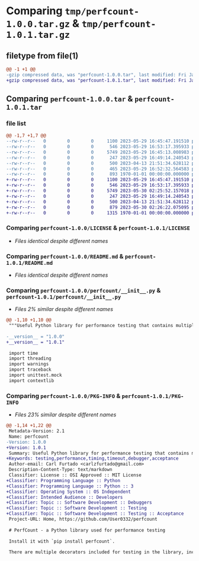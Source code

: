 # Comparing `tmp/perfcount-1.0.0.tar.gz` & `tmp/perfcount-1.0.1.tar.gz`

## filetype from file(1)

```diff
@@ -1 +1 @@
-gzip compressed data, was "perfcount-1.0.0.tar", last modified: Fri Jan  1 00:00:00 2016, max compression
+gzip compressed data, was "perfcount-1.0.1.tar", last modified: Fri Jan  1 00:00:00 2016, max compression
```

## Comparing `perfcount-1.0.0.tar` & `perfcount-1.0.1.tar`

### file list

```diff
@@ -1,7 +1,7 @@
--rw-r--r--   0        0        0     1100 2023-05-29 16:45:47.191510 perfcount-1.0.0/LICENSE
--rw-r--r--   0        0        0      546 2023-05-29 16:53:17.395933 perfcount-1.0.0/README.md
--rw-r--r--   0        0        0     5749 2023-05-29 16:45:13.008983 perfcount-1.0.0/perfcount/__init__.py
--rw-r--r--   0        0        0      247 2023-05-29 16:49:14.240543 perfcount-1.0.0/perfcount/__main__.py
--rw-r--r--   0        0        0      500 2023-04-13 21:51:34.628112 perfcount-1.0.0/perfcount/time_this_program.py
--rw-r--r--   0        0        0      465 2023-05-29 16:52:32.564583 perfcount-1.0.0/pyproject.toml
--rw-r--r--   0        0        0      893 1970-01-01 00:00:00.000000 perfcount-1.0.0/PKG-INFO
+-rw-r--r--   0        0        0     1100 2023-05-29 16:45:47.191510 perfcount-1.0.1/LICENSE
+-rw-r--r--   0        0        0      546 2023-05-29 16:53:17.395933 perfcount-1.0.1/README.md
+-rw-r--r--   0        0        0     5749 2023-05-30 02:25:52.157018 perfcount-1.0.1/perfcount/__init__.py
+-rw-r--r--   0        0        0      247 2023-05-29 16:49:14.240543 perfcount-1.0.1/perfcount/__main__.py
+-rw-r--r--   0        0        0      500 2023-04-13 21:51:34.628112 perfcount-1.0.1/perfcount/time_this_program.py
+-rw-r--r--   0        0        0      879 2023-05-30 02:26:22.075095 perfcount-1.0.1/pyproject.toml
+-rw-r--r--   0        0        0     1315 1970-01-01 00:00:00.000000 perfcount-1.0.1/PKG-INFO
```

### Comparing `perfcount-1.0.0/LICENSE` & `perfcount-1.0.1/LICENSE`

 * *Files identical despite different names*

### Comparing `perfcount-1.0.0/README.md` & `perfcount-1.0.1/README.md`

 * *Files identical despite different names*

### Comparing `perfcount-1.0.0/perfcount/__init__.py` & `perfcount-1.0.1/perfcount/__init__.py`

 * *Files 2% similar despite different names*

```diff
@@ -1,10 +1,10 @@
 """Useful Python library for performance testing that contains multiple function decorators"""
 
-__version__ = "1.0.0"
+__version__ = "1.0.1"
 
 import time
 import threading
 import warnings
 import traceback
 import unittest.mock
 import contextlib
```

### Comparing `perfcount-1.0.0/PKG-INFO` & `perfcount-1.0.1/PKG-INFO`

 * *Files 23% similar despite different names*

```diff
@@ -1,14 +1,22 @@
 Metadata-Version: 2.1
 Name: perfcount
-Version: 1.0.0
+Version: 1.0.1
 Summary: Useful Python library for performance testing that contains multiple function decorators
+Keywords: testing,performance,timing,timeout,debugger,acceptance
 Author-email: Carl Furtado <carlzfurtado@gmail.com>
 Description-Content-Type: text/markdown
 Classifier: License :: OSI Approved :: MIT License
+Classifier: Programming Language :: Python
+Classifier: Programming Language :: Python :: 3
+Classifier: Operating System :: OS Independent
+Classifier: Intended Audience :: Developers
+Classifier: Topic :: Software Development :: Debuggers
+Classifier: Topic :: Software Development :: Testing
+Classifier: Topic :: Software Development :: Testing :: Acceptance
 Project-URL: Home, https://github.com/User0332/perfcount
 
 # PerfCount - a Python library used for performance testing
 
 Install it with `pip install perfcount`.
 
 There are multiple decorators included for testing in the library, including `perf.perf`, `perfcount.perf_ns`, `perfcount.shouldtake`, and `perfcount.timeout`. The `perfcount.time_this_program` module can be imported to time the program from the time of importing the `perfcount.time_this_program` module to interpreter exit.
```

